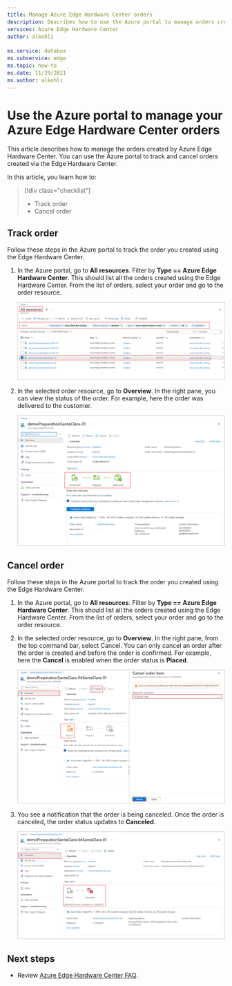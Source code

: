 ```yaml
---
title: Manage Azure Edge Hardware Center orders 
description: Describes how to use the Azure portal to manage orders created via Azure Edge Hardware Center.
services: Azure Edge Hardware Center
author: alkohli

ms.service: databox
ms.subservice: edge
ms.topic: how-to
ms.date: 11/29/2021
ms.author: alkohli
---
```

# Use the Azure portal to manage your Azure Edge Hardware Center orders

This article describes how to manage the orders created by Azure Edge Hardware Center. You can use the Azure portal to track and cancel orders created via the Edge Hardware Center.

In this article, you learn how to:

> [!div class="checklist"]
> * Track order
> * Cancel order


## Track order

Follow these steps in the Azure portal to track the order you created using the Edge Hardware Center.

1. In the Azure portal, go to **All resources**. Filter by **Type == Azure Edge Hardware Center**. This should list all the orders created using the Edge Hardware Center. From the list of orders, select your order and go to the order resource.

    ![Select order from list of Edge Hardware Center orders](media/azure-edge-hardware-center-manage-order/select-order-1.png)

2. In the selected order resource, go to **Overview**. In the right pane, you can view the status of the order. For example, here the order was delivered to the customer.

    ![View order status for the created Edge Hardware Center order](media/azure-edge-hardware-center-manage-order/track-order-status-1.png)

## Cancel order

Follow these steps in the Azure portal to track the order you created using the Edge Hardware Center.

1. In the Azure portal, go to **All resources**. Filter by **Type == Azure Edge Hardware Center**. This should list all the orders created using the Edge Hardware Center. From the list of orders, select your order and go to the order resource.
 
2. In the selected order resource, go to **Overview**. In the right pane, from the top command bar, select Cancel. You can only cancel an order after the order is created and before the order is confirmed. For example, here the **Cancel** is enabled when the order status is **Placed**.

    ![Cancel an order from list of Edge Hardware Center orders](media/azure-edge-hardware-center-manage-order/cancel-order-2.png)

3. You see a notification that the order is being canceled. Once the order is canceled, the order status updates to **Canceled**.

    ![Order in Canceled state](media/azure-edge-hardware-center-manage-order/cancel-order-3.png)

## Next steps

- Review [Azure Edge Hardware Center FAQ](azure-edge-hardware-center-faq.md).
